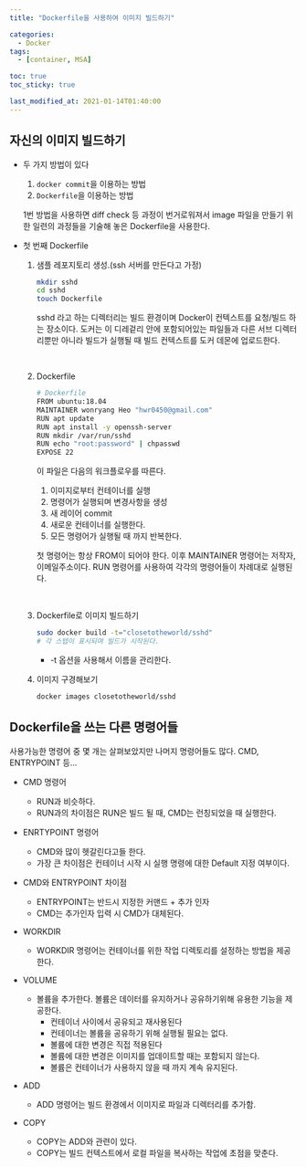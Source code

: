 ```yaml
---
title: "Dockerfile을 사용하여 이미지 빌드하기"

categories:
  - Docker
tags:
  - [container, MSA]

toc: true
toc_sticky: true

last_modified_at: 2021-01-14T01:40:00
---
```


## 자신의 이미지 빌드하기

- 두 가지 방법이 있다

  1. `docker commit`을 이용하는 방법
  2. `Dockerfile`을 이용하는 방법

  1번 방법을 사용하면 diff check 등 과정이 번거로워져서
  image 파일을 만들기 위한 일련의 과정들을 기술해 놓은 Dockerfile을 사용한다.

- 첫 번째 Dockerfile

  1.  샘플 레포지토리 생성.(ssh 서버를 만든다고 가정)

      ```bash
      mkdir sshd
      cd sshd
      touch Dockerfile
      ```

      sshd 라고 하는 디렉터리는 빌드 환경이며 Docker이 컨텍스트를 요청/빌드 하는 장소이다. 도커는 이 디레겉리 안에 포함되어있는 파일들과 다른 서브 디렉터리뿐만 아니라 빌드가 실행될 때 빌드 컨텍스트를 도커 데몬에 업로드한다.

      <br>

  2.  Dockerfile

      ```bash
      # Dockerfile
      FROM ubuntu:18.04
      MAINTAINER wonryang Heo "hwr0450@gmail.com"
      RUN apt update
      RUN apt install -y openssh-server
      RUN mkdir /var/run/sshd
      RUN echo "root:password" | chpasswd
      EXPOSE 22
      ```

      이 파일은 다음의 워크플로우를 따른다.

      1. 이미지로부터 컨테이너를 실행
      2. 명령어가 실행되며 변경사항을 생성
      3. 새 레이어 commit
      4. 새로운 컨테이너를 실행한다.
      5. 모든 명령어가 실행될 때 까지 반복한다.

      첫 명령어는 항상 FROM이 되어야 한다.
      이후 MAINTAINER 명령어는 저작자, 이메일주소이다.
      RUN 명령어를 사용하여 각각의 명령어들이 차례대로 실행된다.

      <br>

  3.  Dockerfile로 이미지 빌드하기

      ```bash
      sudo docker build -t="closetotheworld/sshd"
      # 각 스텝이 표시되며 빌드가 시작된다.
      ```

      - -t 옵션을 사용해서 이름을 관리한다.

  4.  이미지 구경해보기
      ```bash
      docker images closetotheworld/sshd
      ```

## Dockerfile을 쓰는 다른 명령어들

사용가능한 명령어 중 몇 개는 살펴보았지만 나머지 명령어들도 많다. CMD, ENTRYPOINT 등...

- CMD 명령어

  - RUN과 비슷하다.
  - RUN과의 차이점은 RUN은 빌드 될 때, CMD는 런칭되었을 때 실행한다.

- ENRTYPOINT 명령어

  - CMD와 많이 헷갈린다고들 한다.
  - 가장 큰 차이점은 컨테이너 시작 시 실행 명령에 대한 Default 지정 여부이다.

- CMD와 ENTRYPOINT 차이점

  - ENTRYPOINT는 반드시 지정한 커맨드 + 추가 인자
  - CMD는 추가인자 입력 시 CMD가 대체된다.

- WORKDIR

  - WORKDIR 명령어는 컨테이너를 위한 작업 디렉토리를 설정하는 방법을 제공한다.

- VOLUME

  - 볼륨을 추가한다. 볼륨은 데이터를 유지하거나 공유하기위해 유용한 기능을 제공한다.
    - 컨테이너 사이에서 공유되고 재사용된다
    - 컨테이너는 볼륨을 공유하기 위해 실행될 필요는 없다.
    - 볼륨에 대한 변경은 직접 적용된다
    - 볼륨에 대한 변경은 이미지를 업데이트할 때는 포함되지 않는다.
    - 볼륨은 컨테이너가 사용하지 않을 때 까지 계속 유지된다.

- ADD

  - ADD 명령어는 빌드 환경에서 이미지로 파일과 디렉터리를 추가함.

- COPY
  - COPY는 ADD와 관련이 있다.
  - COPY는 빌드 컨텍스트에서 로컬 파일을 복사하는 작업에 초점을 맞춘다.
